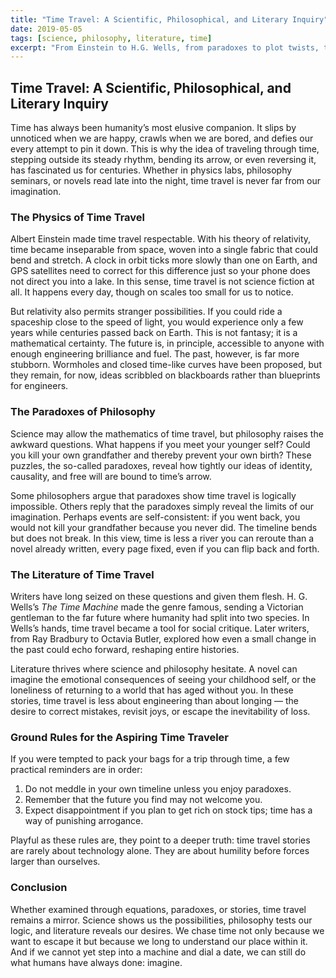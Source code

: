 ```yaml
---
title: "Time Travel: A Scientific, Philosophical, and Literary Inquiry"
date: 2019-05-05
tags: [science, philosophy, literature, time]
excerpt: "From Einstein to H.G. Wells, from paradoxes to plot twists, time travel has always been more than science fiction. It is a mirror of how we think about cause, consequence, and ourselves."
---
```


## Time Travel: A Scientific, Philosophical, and Literary Inquiry  

Time has always been humanity’s most elusive companion. It slips by unnoticed when we are happy, crawls when we are bored, and defies our every attempt to pin it down. This is why the idea of traveling through time, stepping outside its steady rhythm, bending its arrow, or even reversing it, has fascinated us for centuries. Whether in physics labs, philosophy seminars, or novels read late into the night, time travel is never far from our imagination.  

### The Physics of Time Travel  

Albert Einstein made time travel respectable. With his theory of relativity, time became inseparable from space, woven into a single fabric that could bend and stretch. A clock in orbit ticks more slowly than one on Earth, and GPS satellites need to correct for this difference just so your phone does not direct you into a lake. In this sense, time travel is not science fiction at all. It happens every day, though on scales too small for us to notice.  

But relativity also permits stranger possibilities. If you could ride a spaceship close to the speed of light, you would experience only a few years while centuries passed back on Earth. This is not fantasy; it is a mathematical certainty. The future is, in principle, accessible to anyone with enough engineering brilliance and fuel. The past, however, is far more stubborn. Wormholes and closed time-like curves have been proposed, but they remain, for now, ideas scribbled on blackboards rather than blueprints for engineers.  

### The Paradoxes of Philosophy  

Science may allow the mathematics of time travel, but philosophy raises the awkward questions. What happens if you meet your younger self? Could you kill your own grandfather and thereby prevent your own birth? These puzzles, the so-called paradoxes, reveal how tightly our ideas of identity, causality, and free will are bound to time’s arrow.  

Some philosophers argue that paradoxes show time travel is logically impossible. Others reply that the paradoxes simply reveal the limits of our imagination. Perhaps events are self-consistent: if you went back, you would not kill your grandfather because you never did. The timeline bends but does not break. In this view, time is less a river you can reroute than a novel already written, every page fixed, even if you can flip back and forth.  

### The Literature of Time Travel  

Writers have long seized on these questions and given them flesh. H. G. Wells’s *The Time Machine* made the genre famous, sending a Victorian gentleman to the far future where humanity had split into two species. In Wells’s hands, time travel became a tool for social critique. Later writers, from Ray Bradbury to Octavia Butler, explored how even a small change in the past could echo forward, reshaping entire histories.  

Literature thrives where science and philosophy hesitate. A novel can imagine the emotional consequences of seeing your childhood self, or the loneliness of returning to a world that has aged without you. In these stories, time travel is less about engineering than about longing — the desire to correct mistakes, revisit joys, or escape the inevitability of loss.  

### Ground Rules for the Aspiring Time Traveler  

If you were tempted to pack your bags for a trip through time, a few practical reminders are in order:  

1. Do not meddle in your own timeline unless you enjoy paradoxes.  
2. Remember that the future you find may not welcome you.  
3. Expect disappointment if you plan to get rich on stock tips; time has a way of punishing arrogance.  

Playful as these rules are, they point to a deeper truth: time travel stories are rarely about technology alone. They are about humility before forces larger than ourselves.  

### Conclusion  

Whether examined through equations, paradoxes, or stories, time travel remains a mirror. Science shows us the possibilities, philosophy tests our logic, and literature reveals our desires. We chase time not only because we want to escape it but because we long to understand our place within it. And if we cannot yet step into a machine and dial a date, we can still do what humans have always done: imagine.  
